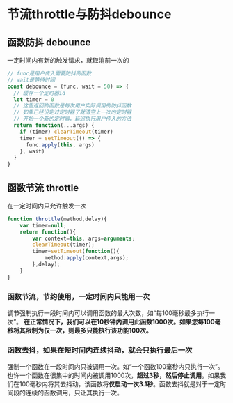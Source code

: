 # 节流throttle与防抖debounce

## 函数防抖 debounce

一定时间内有新的触发请求，就取消前一次的

```js
// func是用户传入需要防抖的函数
// wait是等待时间
const debounce = (func, wait = 50) => {
  // 缓存一个定时器id
  let timer = 0
  // 这里返回的函数是每次用户实际调用的防抖函数
  // 如果已经设定过定时器了就清空上一次的定时器
  // 开始一个新的定时器，延迟执行用户传入的方法
  return function(...args) {
    if (timer) clearTimeout(timer)
    timer = setTimeout(() => {
      func.apply(this, args)
    }, wait)
  }
}
```

## 函数节流 throttle

在一定时间内只允许触发一次

```js
function throttle(method,delay){
    var timer=null;
    return function(){
        var context=this, args=arguments;
        clearTimeout(timer);
        timer=setTimeout(function(){
            method.apply(context,args);
        },delay);
    }
}
```

### 函数节流，节约使用，一定时间内只能用一次

调节强制执行一段时间内可以调用函数的最大次数，如“每100毫秒最多执行一次”。
**在正常情况下，我们可以在10秒钟内调用此函数1000次。如果您每100毫秒将其限制为仅一次，则最多只能执行该功能100次。**

### 函数去抖，如果在短时间内连续抖动，就会只执行最后一次

强制一个函数在一段时间内只被调用一次。如“一个函数100毫秒内只执行一次”。
也许一个函数在很集中的时间内被调用1000次，**超过3秒，然后停止调用**。如果我们在100毫秒内将其去抖动，该函数将**仅启动一次3.1秒**。函数去抖就是对于一定时间段的连续的函数调用，只让其执行一次。
